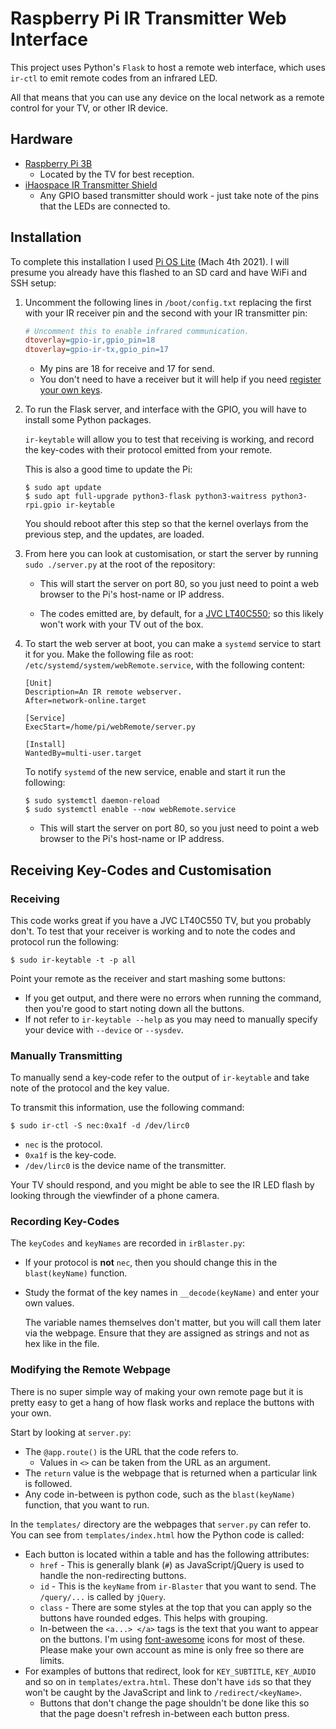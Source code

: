 # Raspberry Pi IR Transmitter Web Interface
This project uses Python's `Flask` to host a remote web interface, which uses `ir-ctl` to emit remote codes from an infrared LED.

All that means that you can use any device on the local network as a remote control for your TV, or other IR device. 

## Hardware

* [Raspberry Pi 3B](https://www.raspberrypi.org/products/raspberry-pi-3-model-b/)
	* Located by the TV for best reception.
* [iHaospace IR Transmitter Shield](https://www.amazon.co.uk/dp/B089RD8138)
	* Any GPIO based transmitter should work - just take note of the pins that the LEDs are connected to.

## Installation
To complete this installation I used [Pi OS Lite](https://downloads.raspberrypi.org/raspios_lite_armhf/images/raspios_lite_armhf-2021-03-25/2021-03-04-raspios-buster-armhf-lite.zip) (Mach 4th 2021). I will presume you already have this flashed to an SD card and have WiFi and SSH setup:

1. Uncomment the following lines in `/boot/config.txt` replacing the first with your IR receiver pin and the second with your IR transmitter pin:

	```ini
	# Uncomment this to enable infrared communication.
	dtoverlay=gpio-ir,gpio_pin=18
	dtoverlay=gpio-ir-tx,gpio_pin=17
	```
	
	* My pins are 18 for receive and 17 for send. 
	* You don't need to have a receiver but it will help if you need [register your own keys](#receiving-key-codes-and-customisation).

1. To run the Flask server, and interface with the GPIO, you will have to install some Python packages.

	`ir-keytable` will allow you to test that receiving is working, and record the key-codes with their protocol emitted from your remote.

	This is also a good time to update the Pi:

	```shell
	$ sudo apt update
	$ sudo apt full-upgrade python3-flask python3-waitress python3-rpi.gpio ir-keytable
	```
	
	You should reboot after this step so that the kernel overlays from the previous step, and the updates, are loaded.
	
1. From here you can look at customisation, or start the server by running `sudo ./server.py` at the root of the repository:

	* This will start the server on port 80, so you just need to point a web browser to the Pi's host-name or IP address.
	
	* The codes emitted are, by default, for a [JVC LT40C550](https://business.currys.co.uk/catalogue/tv-entertainment/tvs/32-42-inch-tvs/jvc-lt-40c550-40-led-tv/B127240B); so this likely won't work with your TV out of the box.
	
1. To start the web server at boot, you can make a `systemd` service to start it for you. Make the following file as root: `/etc/systemd/system/webRemote.service`, with the following content:

	```
	[Unit]
	Description=An IR remote webserver.
	After=network-online.target

	[Service]
	ExecStart=/home/pi/webRemote/server.py

	[Install]
	WantedBy=multi-user.target
	```
	
	To notify `systemd` of the new service, enable and start it run the following:
	
	```shell
	$ sudo systemctl daemon-reload
	$ sudo systemctl enable --now webRemote.service
	```
	
	* This will start the server on port 80, so you just need to point a web browser to the Pi's host-name or IP address.


## Receiving Key-Codes and Customisation
### Receiving
This code works great if you have a JVC LT40C550 TV, but you probably don't. To test that your receiver is working and to note the codes and protocol run the following:

```shell
$ sudo ir-keytable -t -p all
```

Point your remote as the receiver and start mashing some buttons:

* If you get output, and there were no errors when running the command, then you're good to start noting down all the buttons.
* If not refer to `ir-keytable --help` as you may need to manually specify your device with `--device` or `--sysdev`.

### Manually Transmitting
To manually send a key-code refer to the output of `ir-keytable` and take note of the protocol and the key value.

To transmit this information, use the following command:

```shell
$ sudo ir-ctl -S nec:0xa1f -d /dev/lirc0
```

* `nec` is the protocol.
* `0xa1f` is the key-code.
* `/dev/lirc0` is the device name of the transmitter.

Your TV should respond, and you might be able to see the IR LED flash by looking through the viewfinder of a phone camera.

### Recording Key-Codes
The `keyCodes` and `keyNames` are recorded in `irBlaster.py`:

* If your protocol is **not** `nec`, then you should change this in the `blast(keyName)` function.
* Study the format of the key names in `__decode(keyName)` and enter your own values.
	
	The variable names themselves don't matter, but you will call them later via the webpage. Ensure that they are assigned as strings and not as hex like in the file.
	
### Modifying the Remote Webpage
There is no super simple way of making your own remote page but it is pretty easy to get a hang of how flask works and replace the buttons with your own.

Start by looking at `server.py`:

* The `@app.route()` is the URL that the code refers to.
	* Values in `<>` can be taken from the URL as an argument.
* The `return` value is the webpage that is returned when a particular link is followed.
* Any code in-between is python code, such as the `blast(keyName)` function, that you want to run.

In the `templates/` directory are the webpages that `server.py` can refer to. You can see from `templates/index.html` how the Python code is called:

* Each button is located within a table and has the following attributes:
	* `href` - This is generally blank (`#`) as JavaScript/jQuery is used to handle the non-redirecting buttons.
	* `id` - This is the `keyName` from `ir-Blaster` that you want to send. The `/query/...` is called by `jQuery`.
	* `class` - There are some styles at the top that you can apply so the buttons have rounded edges. This helps with grouping.
	* In-between the `<a...> </a>` tags is the text that you want to appear on the buttons. I'm using [font-awesome](https://fontawesome.com/) icons for most of these. Please make your own account as mine is only free so there are limits.
* For examples of buttons that redirect, look for `KEY_SUBTITLE`, `KEY_AUDIO` and so on in `templates/extra.html`. These don't have `id`s so that they won't be caught by the JavaScript and link to `/redirect/<keyName>`.
	* Buttons that don't change the page shouldn't be done like this so that the page doesn't refresh in-between each button press. 
